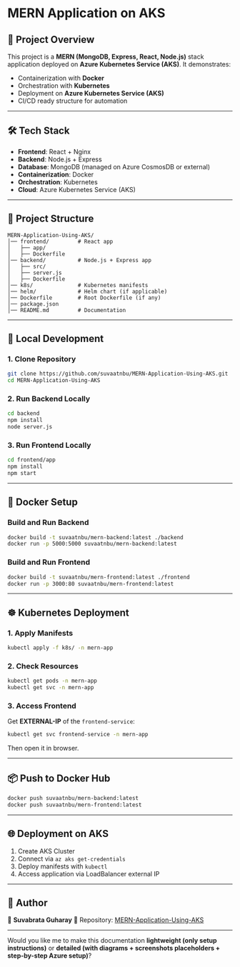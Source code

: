 # MERN Application on AKS

## 📌 Project Overview

This project is a **MERN (MongoDB, Express, React, Node.js)** stack application deployed on **Azure Kubernetes Service (AKS)**.
It demonstrates:

* Containerization with **Docker**
* Orchestration with **Kubernetes**
* Deployment on **Azure Kubernetes Service (AKS)**
* CI/CD ready structure for automation

---

## 🛠 Tech Stack

* **Frontend**: React + Nginx
* **Backend**: Node.js + Express
* **Database**: MongoDB (managed on Azure CosmosDB or external)
* **Containerization**: Docker
* **Orchestration**: Kubernetes
* **Cloud**: Azure Kubernetes Service (AKS)

---

## 📂 Project Structure

```
MERN-Application-Using-AKS/
│── frontend/         # React app
│   ├── app/
│   ├── Dockerfile
│── backend/          # Node.js + Express app
│   ├── src/
│   ├── server.js
│   ├── Dockerfile
│── k8s/              # Kubernetes manifests
│── helm/             # Helm chart (if applicable)
│── Dockerfile        # Root Dockerfile (if any)
│── package.json
│── README.md         # Documentation
```

---

## 🚀 Local Development

### 1. Clone Repository

```bash
git clone https://github.com/suvaatnbu/MERN-Application-Using-AKS.git
cd MERN-Application-Using-AKS
```

### 2. Run Backend Locally

```bash
cd backend
npm install
node server.js
```

### 3. Run Frontend Locally

```bash
cd frontend/app
npm install
npm start
```

---

## 🐳 Docker Setup

### Build and Run Backend

```bash
docker build -t suvaatnbu/mern-backend:latest ./backend
docker run -p 5000:5000 suvaatnbu/mern-backend:latest
```

### Build and Run Frontend

```bash
docker build -t suvaatnbu/mern-frontend:latest ./frontend
docker run -p 3000:80 suvaatnbu/mern-frontend:latest
```

---

## ☸️ Kubernetes Deployment

### 1. Apply Manifests

```bash
kubectl apply -f k8s/ -n mern-app
```

### 2. Check Resources

```bash
kubectl get pods -n mern-app
kubectl get svc -n mern-app
```

### 3. Access Frontend

Get **EXTERNAL-IP** of the `frontend-service`:

```bash
kubectl get svc frontend-service -n mern-app
```

Then open it in browser.

---

## 📦 Push to Docker Hub

```bash
docker push suvaatnbu/mern-backend:latest
docker push suvaatnbu/mern-frontend:latest
```

---

## 🌐 Deployment on AKS

1. Create AKS Cluster
2. Connect via `az aks get-credentials`
3. Deploy manifests with `kubectl`
4. Access application via LoadBalancer external IP

---

## 📝 Author

👤 **Suvabrata Guharay**
📌 Repository: [MERN-Application-Using-AKS](https://github.com/suvaatnbu/MERN-Application-Using-AKS)

---

Would you like me to make this documentation **lightweight (only setup instructions)** or **detailed (with diagrams + screenshots placeholders + step-by-step Azure setup)**?
